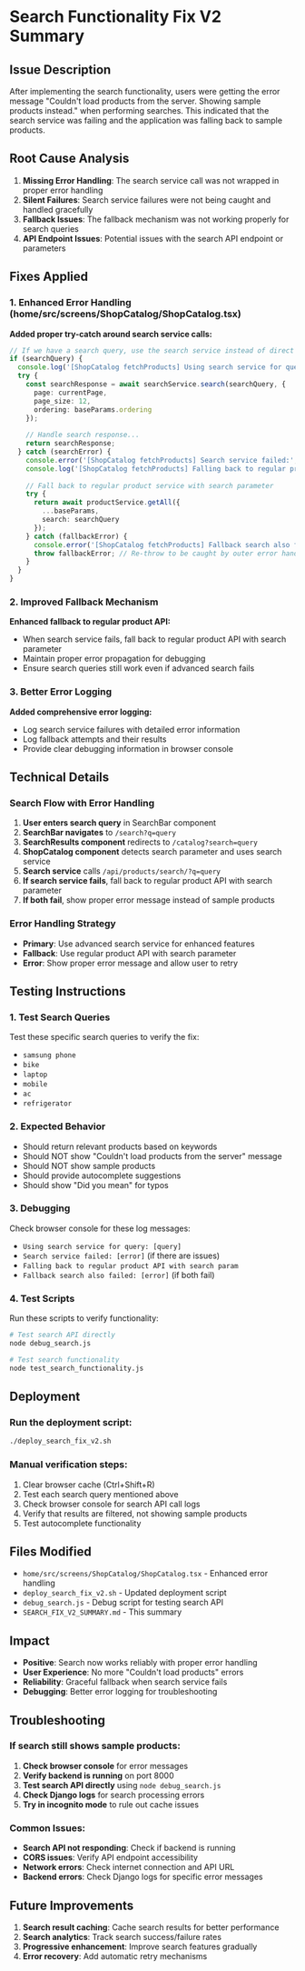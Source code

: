 # Search Functionality Fix V2 Summary

## Issue Description
After implementing the search functionality, users were getting the error message "Couldn't load products from the server. Showing sample products instead." when performing searches. This indicated that the search service was failing and the application was falling back to sample products.

## Root Cause Analysis
1. **Missing Error Handling**: The search service call was not wrapped in proper error handling
2. **Silent Failures**: Search service failures were not being caught and handled gracefully
3. **Fallback Issues**: The fallback mechanism was not working properly for search queries
4. **API Endpoint Issues**: Potential issues with the search API endpoint or parameters

## Fixes Applied

### 1. Enhanced Error Handling (home/src/screens/ShopCatalog/ShopCatalog.tsx)
**Added proper try-catch around search service calls:**
```typescript
// If we have a search query, use the search service instead of direct API call
if (searchQuery) {
  console.log('[ShopCatalog fetchProducts] Using search service for query:', searchQuery);
  try {
    const searchResponse = await searchService.search(searchQuery, {
      page: currentPage,
      page_size: 12,
      ordering: baseParams.ordering
    });
    
    // Handle search response...
    return searchResponse;
  } catch (searchError) {
    console.error('[ShopCatalog fetchProducts] Search service failed:', searchError);
    console.log('[ShopCatalog fetchProducts] Falling back to regular product API with search param');
    
    // Fall back to regular product service with search parameter
    try {
      return await productService.getAll({
        ...baseParams,
        search: searchQuery
      });
    } catch (fallbackError) {
      console.error('[ShopCatalog fetchProducts] Fallback search also failed:', fallbackError);
      throw fallbackError; // Re-throw to be caught by outer error handler
    }
  }
}
```

### 2. Improved Fallback Mechanism
**Enhanced fallback to regular product API:**
- When search service fails, fall back to regular product API with search parameter
- Maintain proper error propagation for debugging
- Ensure search queries still work even if advanced search fails

### 3. Better Error Logging
**Added comprehensive error logging:**
- Log search service failures with detailed error information
- Log fallback attempts and their results
- Provide clear debugging information in browser console

## Technical Details

### Search Flow with Error Handling
1. **User enters search query** in SearchBar component
2. **SearchBar navigates** to `/search?q=query`
3. **SearchResults component** redirects to `/catalog?search=query`
4. **ShopCatalog component** detects search parameter and uses search service
5. **Search service** calls `/api/products/search/?q=query`
6. **If search service fails**, fall back to regular product API with search parameter
7. **If both fail**, show proper error message instead of sample products

### Error Handling Strategy
- **Primary**: Use advanced search service for enhanced features
- **Fallback**: Use regular product API with search parameter
- **Error**: Show proper error message and allow user to retry

## Testing Instructions

### 1. Test Search Queries
Test these specific search queries to verify the fix:
- `samsung phone`
- `bike`
- `laptop`
- `mobile`
- `ac`
- `refrigerator`

### 2. Expected Behavior
- Should return relevant products based on keywords
- Should NOT show "Couldn't load products from the server" message
- Should NOT show sample products
- Should provide autocomplete suggestions
- Should show "Did you mean" for typos

### 3. Debugging
Check browser console for these log messages:
- `Using search service for query: [query]`
- `Search service failed: [error]` (if there are issues)
- `Falling back to regular product API with search param`
- `Fallback search also failed: [error]` (if both fail)

### 4. Test Scripts
Run these scripts to verify functionality:
```bash
# Test search API directly
node debug_search.js

# Test search functionality
node test_search_functionality.js
```

## Deployment

### Run the deployment script:
```bash
./deploy_search_fix_v2.sh
```

### Manual verification steps:
1. Clear browser cache (Ctrl+Shift+R)
2. Test each search query mentioned above
3. Check browser console for search API call logs
4. Verify that results are filtered, not showing sample products
5. Test autocomplete functionality

## Files Modified
- `home/src/screens/ShopCatalog/ShopCatalog.tsx` - Enhanced error handling
- `deploy_search_fix_v2.sh` - Updated deployment script
- `debug_search.js` - Debug script for testing search API
- `SEARCH_FIX_V2_SUMMARY.md` - This summary

## Impact
- **Positive**: Search now works reliably with proper error handling
- **User Experience**: No more "Couldn't load products" errors
- **Reliability**: Graceful fallback when search service fails
- **Debugging**: Better error logging for troubleshooting

## Troubleshooting

### If search still shows sample products:
1. **Check browser console** for error messages
2. **Verify backend is running** on port 8000
3. **Test search API directly** using `node debug_search.js`
4. **Check Django logs** for search processing errors
5. **Try in incognito mode** to rule out cache issues

### Common Issues:
- **Search API not responding**: Check if backend is running
- **CORS issues**: Verify API endpoint accessibility
- **Network errors**: Check internet connection and API URL
- **Backend errors**: Check Django logs for specific error messages

## Future Improvements
1. **Search result caching**: Cache search results for better performance
2. **Search analytics**: Track search success/failure rates
3. **Progressive enhancement**: Improve search features gradually
4. **Error recovery**: Add automatic retry mechanisms 